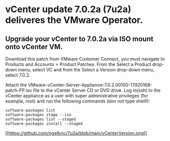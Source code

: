 # vCenter update 7.0.2a (7u2a) deliveres the VMware Operator. 

## Upgrade your vCenter to 7.0.2a via ISO mount onto vCenter VM.

Download this patch from VMware Customer Connect, you must navigate to Products and Accounts > Product Patches. 
From the Select a Product drop-down menu, select VC and from the Select a Version drop-down menu, select 7.0.2.

Attach the VMware-vCenter-Server-Appliance-7.0.2.00100-17920168-patch-FP.iso file to the vCenter Server CD or DVD drive.
Log in(ssh) to the vCenter appliance as a user with super administrative privileges (for example, root) and run the following commands (don not type shell!):

```
software-packages list
software-packages stage --iso  
software-packages list --staged
software-packages install --staged
```
[[https://github.com/ogelbric/7u2a/blob/main/vCenterVersion.png]]
